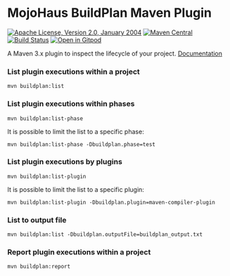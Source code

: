 # MojoHaus BuildPlan Maven Plugin

[![Apache License, Version 2.0, January 2004](https://img.shields.io/github/license/mojohaus/buildplan-maven-plugin.svg?label=License)](http://www.apache.org/licenses/)
[![Maven Central](https://img.shields.io/maven-central/v/org.codehaus.mojo/buildplan-maven-plugin.svg?label=Maven%20Central)](https://search.maven.org/artifact/org.codehaus.mojo/buildplan-maven-plugin)
[![Build Status](https://github.com/mojohaus/buildplan-maven-plugin/actions/workflows/maven.yml/badge.svg)](https://github.com/mojohaus/buildplan-maven-plugin/actions/workflows/maven.yml)
[![Open in Gitpod](https://gitpod.io/button/open-in-gitpod.svg)](https://gitpod.io/from-referrer/)

A Maven 3.x plugin to inspect the lifecycle of your project. [Documentation](http://www.mojohaus.org/buildplan-maven-plugin/)

### List plugin executions within a project

	mvn buildplan:list

### List plugin executions within phases

	mvn buildplan:list-phase

It is possible to limit the list to a specific phase:

	mvn buildplan:list-phase -Dbuildplan.phase=test

### List plugin executions by plugins

	mvn buildplan:list-plugin

It is possible to limit the list to a specific plugin:

	mvn buildplan:list-plugin -Dbuildplan.plugin=maven-compiler-plugin

### List to output file

	mvn buildplan:list -Dbuildplan.outputFile=buildplan_output.txt

### Report plugin executions within a project

    mvn buildplan:report
